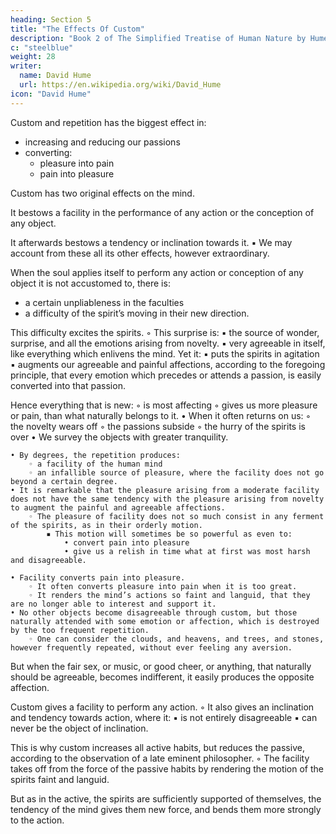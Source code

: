 ```yaml
---
heading: Section 5
title: "The Effects Of Custom"
description: "Book 2 of The Simplified Treatise of Human Nature by Hume"
c: "steelblue"
weight: 28
writer:
  name: David Hume
  url: https://en.wikipedia.org/wiki/David_Hume
icon: "David Hume"
---
```




Custom and repetition has the biggest effect in:
- increasing and reducing our passions
- converting:
  - pleasure into pain
  - pain into pleasure

Custom has two original effects on the mind.

It bestows a facility in the performance of any action or the conception of any object.

It afterwards bestows a tendency or inclination towards it.
            ▪ We may account from these all its other effects, however extraordinary.

When the soul applies itself to perform any action or conception of any object it is not accustomed to, there is:
- a certain unpliableness in the faculties
- a difficulty of the spirit’s moving in their new direction.

This difficulty excites the spirits.
        ◦ This surprise is:
            ▪ the source of wonder, surprise, and all the emotions arising from novelty.
            ▪ very agreeable in itself, like everything which enlivens the mind.
Yet it:
            ▪ puts the spirits in agitation
            ▪ augments our agreeable and painful affections, according to the foregoing principle, that every emotion which precedes or attends a passion, is easily converted into that passion.

Hence everything that is new:
        ◦ is most affecting
        ◦ gives us more pleasure or pain, than what naturally belongs to it.
    • When it often returns on us:
        ◦ the novelty wears off
        ◦ the passions subside
        ◦ the hurry of the spirits is over
    • We survey the objects with greater tranquility.

    • By degrees, the repetition produces:
        ◦ a facility of the human mind
        ◦ an infallible source of pleasure, where the facility does not go beyond a certain degree.
    • It is remarkable that the pleasure arising from a moderate facility does not have the same tendency with the pleasure arising from novelty to augment the painful and agreeable affections.
        ◦ The pleasure of facility does not so much consist in any ferment of the spirits, as in their orderly motion.
            ▪ This motion will sometimes be so powerful as even to:
                • convert pain into pleasure
                • give us a relish in time what at first was most harsh and disagreeable.

    • Facility converts pain into pleasure.
        ◦ It often converts pleasure into pain when it is too great.
        ◦ It renders the mind’s actions so faint and languid, that they are no longer able to interest and support it.
    • No other objects become disagreeable through custom, but those naturally attended with some emotion or affection, which is destroyed by the too frequent repetition.
        ◦ One can consider the clouds, and heavens, and trees, and stones, however frequently repeated, without ever feeling any aversion.

But when the fair sex, or music, or good cheer, or anything, that naturally should be agreeable, becomes indifferent, it easily produces the opposite affection.

Custom gives a facility to perform any action.
        ◦ It also gives an inclination and tendency towards action, where it:
            ▪ is not entirely disagreeable
            ▪ can never be the object of inclination.

This is why custom increases all active habits, but reduces the passive, according to the observation of a late eminent philosopher.
        ◦ The facility takes off from the force of the passive habits by rendering the motion of the spirits faint and languid.

But as in the active, the spirits are sufficiently supported of themselves, the tendency of the mind gives them new force, and bends them more strongly to the action.
